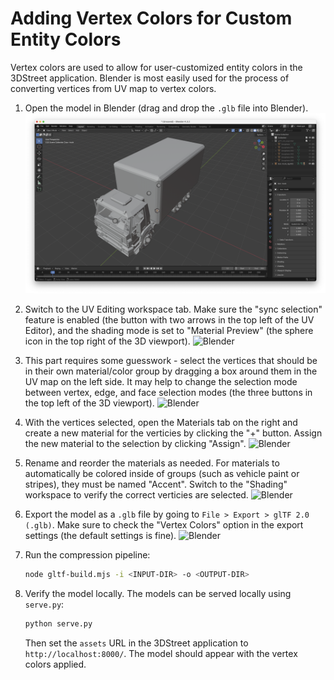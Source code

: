 # Adding Vertex Colors for Custom Entity Colors

Vertex colors are used to allow for user-customized entity colors in the 3DStreet application. Blender is most easily used for the process of converting vertices from UV map to vertex colors.

1. Open the model in Blender (drag and drop the `.glb` file into Blender).
![Blender](./images/vertex-colors-1.png)

2. Switch to the UV Editing workspace tab. Make sure the "sync selection" feature is enabled (the button with two arrows in the top left of the UV Editor), and the shading mode is set to "Material Preview" (the sphere icon in the top right of the 3D viewport).
![Blender](./images/vertex-colors-2.png)

3. This part requires some guesswork - select the vertices that should be in their own material/color group by dragging a box around them in the UV map on the left side. It may help to change the selection mode between vertex, edge, and face selection modes (the three buttons in the top left of the 3D viewport).
![Blender](./images/vertex-colors-3.png)

4. With the vertices selected, open the Materials tab on the right and create a new material for the verticies by clicking the "+" button. Assign the new material to the selection by clicking "Assign".
![Blender](./images/vertex-colors-4.png)

5. Rename and reorder the materials as needed. For materials to automatically be colored inside of groups (such as vehicle paint or stripes), they must be named "Accent". Switch to the "Shading" workspace to verify the correct verticies are selected.
![Blender](./images/vertex-colors-5.png)

6. Export the model as a `.glb` file by going to `File > Export > glTF 2.0 (.glb)`. Make sure to check the "Vertex Colors" option in the export settings (the default settings is fine).
![Blender](./images/vertex-colors-6.png)

7. Run the compression pipeline:
	 ```bash
	 node gltf-build.mjs -i <INPUT-DIR> -o <OUTPUT-DIR>
	 ```
	 

8. Verify the model locally. The models can be served locally using `serve.py`:
	 ```bash
	 python serve.py
	 ```
	 Then set the `assets` URL in the 3DStreet application to `http://localhost:8000/`. The model should appear with the vertex colors applied.